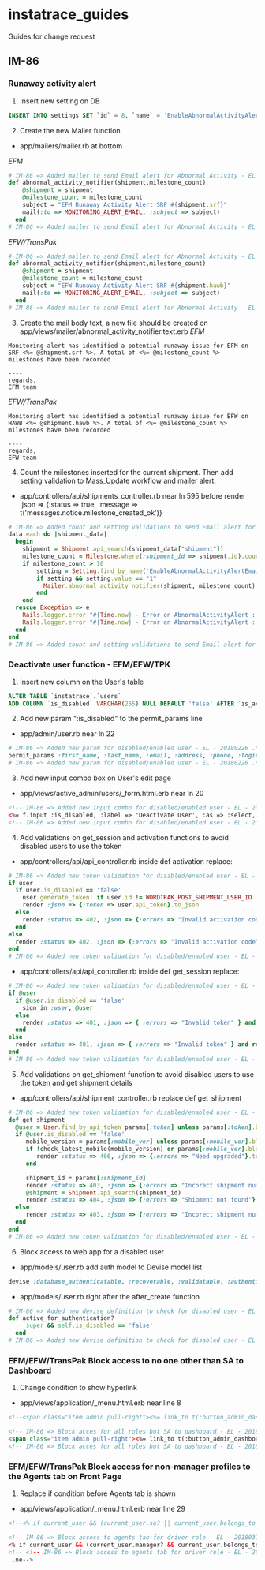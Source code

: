 # instatrace_guides
Guides for change request

## IM-86

### Runaway activity alert
1. Insert new setting on DB
```SQL
INSERT INTO settings SET `id` = 8, `name` = 'EnableAbnormalActivityAlertEmail', `value` = '1', `description` = 'Enable Abnormal Activity Alert Email (Turn on: 1: Turn Off: 0)', `created_at` = '2018-02-25 16:51:25', `updated_at` = '2018-02-25 16:51:25';
```

2. Create the new Mailer function
* app/mailers/mailer.rb at bottom

*EFM* 
```ruby
# IM-86 => Added mailer to send Email alert for Abnormal Activity - EL - 20180226 .ns
def abnormal_activity_notifier(shipment,milestone_count)
    @shipment = shipment
    @milestone_count = milestone_count
    subject = "EFM Runaway Activity Alert SRF #{shipment.srf}" 
    mail(:to => MONITORING_ALERT_EMAIL, :subject => subject)
  end
# IM-86 => Added mailer to send Email alert for Abnormal Activity - EL - 20180226 .ne
```
*EFW/TransPak* 
```ruby
# IM-86 => Added mailer to send Email alert for Abnormal Activity - EL - 20180226 .ns
def abnormal_activity_notifier(shipment,milestone_count)
    @shipment = shipment
    @milestone_count = milestone_count
    subject = "EFW Runaway Activity Alert SRF #{shipment.hawb}" 
    mail(:to => MONITORING_ALERT_EMAIL, :subject => subject)
  end
# IM-86 => Added mailer to send Email alert for Abnormal Activity - EL - 20180226 .ne
```

3. Create the mail body text, a new file should be created on app/views/mailer/abnormal_activity_notifier.text.erb
*EFM*
```
Monitoring alert has identified a potential runaway issue for EFM on SRF <%= @shipment.srf %>. A total of <%= @milestone_count %> milestones have been recorded

----
regards,
EFM team

```
*EFW/TransPak*
```
Monitoring alert has identified a potential runaway issue for EFW on HAWB <%= @shipment.hawb %>. A total of <%= @milestone_count %> milestones have been recorded

----
regards,
EFW team

```

4. Count the milestones inserted for the current shipment. Then add setting validation to Mass_Update workflow and mailer alert.
* app/controllers/api/shipments_controller.rb near ln 595 before render :json => {:status => true, :message => t('messages.notice.milestone_created_ok')}

```ruby
# IM-86 => Added count and setting validations to send Email alert for Abnormal Activity    - EL - 20180226 .ns
data.each do |shipment_data|
  begin
    shipment = Shipment.api_search(shipment_data["shipment"])
    milestone_count = Milestone.where(:shipment_id => shipment.id).count
    if milestone_count > 10
        setting = Setting.find_by_name('EnableAbnormalActivityAlertEmail')
        if setting && setting.value == "1"
          Mailer.abnormal_activity_notifier(shipment, milestone_count).deliver
        end
    end
  rescue Exception => e
    Rails.logger.error "#{Time.now} - Error on AbnormalActivityAlert : #{e.inspect}"
    Rails.logger.error "#{Time.now} - Error on AbnormalActivityAlert : #{e.backtrace.inspect}"
  end
end
# IM-86 => Added count and setting validations to send Email alert for Abnormal Activity- EL - 20180226 .ne
```

### Deactivate user function - EFM/EFW/TPK
1. Insert new column on the User's table
```SQL
ALTER TABLE `instatrace`.`users` 
ADD COLUMN `is_disabled` VARCHAR(255) NULL DEFAULT 'false' AFTER `is_activated`,
```
2. Add new param ":is_disabled" to the permit_params line
* app/admin/user.rb near ln 22
```ruby
# IM-86 => Added new param for disabled/enabled user - EL - 20180226 .ns
permit_params :first_name, :last_name, :email, :address, :phone, :login, :activation_code, :password, :password_confirmation, :language, :role_id, :is_disabled
# IM-86 => Added new param for disabled/enabled user - EL - 20180226 .ne
```

3. Add new input combo box on User's edit page
* app/views/active_admin/users/_form.html.erb near ln 20
```html
<!-- IM-86 => Added new input combo for disabled/enabled user - EL - 20180226 .ns -->
<%= f.input :is_disabled, :label => 'Deactivate User', :as => :select, :include_blank => false %>
<!-- IM-86 => Added new input combo for disabled/enabled user - EL - 20180226 .ne -->
```
4. Add validations on get_session and activation functions to avoid disabled users to use the token
* app/controllers/api/api_controller.rb inside def activation replace:
```ruby
# IM-86 => Added new token validation for disabled/enabled user - EL - 20180226 .ns
if user
  if user.is_disabled == 'false'
    user.generate_token! if user.id != WORDTRAK_POST_SHIPMENT_USER_ID
    render :json => {:token => user.api_token}.to_json
  else
    render :status => 402, :json => {:errors => "Invalid activation code"}.to_json and return
  end
else
  render :status => 402, :json => {:errors => "Invalid activation code"}.to_json and return
end
# IM-86 => Added new token validation for disabled/enabled user - EL - 20180226 .ne
```

* app/controllers/api/api_controller.rb inside def get_session replace:
```ruby
# IM-86 => Added new token validation for disabled/enabled user - EL - 20180226 .ns
if @user
  if @user.is_disabled == 'false'
    sign_in :user, @user
  else
    render :status => 401, :json => { :errors => "Invalid token" } and return
  end
else
  render :status => 401, :json => { :errors => "Invalid token" } and return
end
# IM-86 => Added new token validation for disabled/enabled user - EL - 20180226 .ne
```
5. Add validations on get_shipment function to avoid disabled users to use the token and get shipment details
* app/controllers/api/shipment_controller.rb replace def get_shipment
```ruby
# IM-86 => Added new token validation for disabled/enabled user - EL - 20180226 .ns
def get_shipment
  @user = User.find_by_api_token params[:token] unless params[:token].blank?
  if @user.is_disabled == 'false'
     mobile_version = params[:mobile_ver] unless params[:mobile_ver].blank?
     if !check_latest_mobile(mobile_version) or params[:mobile_ver].blank?
        render :status => 406, :json => {:errors => "Need upgraded"}.to_json and return
     end

     shipment_id = params[:shipment_id]
     render :status => 403, :json => {:errors => "Incorect shipment number"}.to_json and return if shipment_id == 0
     @shipment = Shipment.api_search(shipment_id)
     render :status => 404, :json => {:errors => "Shipment not found"}.to_json and return unless @shipment
  else
     render :status => 403, :json => {:errors => "Incorect shipment number"}.to_json and return
  end
end
# IM-86 => Added new token validation for disabled/enabled user - EL - 20180226 .ne
```
6. Block access to web app for a disabled user
* app/models/user.rb add auth model to Devise model list
```ruby
devise :database_authenticatable, :recoverable, :validatable, :authenticatable
```

* app/models/user.rb right after the after_create function
```ruby
# IM-86 => Added new devise definition to check for disabled user - EL - 20180306 .ns
def active_for_authentication?
     super && self.is_disabled == 'false'
  end
# IM-86 => Added new devise definition to check for disabled user - EL - 20180306 .ne
```

### EFM/EFW/TransPak Block access to no one other than SA to Dashboard
1. Change condition to show hyperlink
* app/views/application/_menu.html.erb near line 8
```html
<!--<span class="item admin pull-right"><%= link_to t(:button_admin_dashboard), admin_dashboard_path if current_user.manager? %></span>--> <!-- IM-86 => Block acces for all roles but SA to dashboard - EL - 20180309 .o-->

<!-- IM-86 => Block acces for all roles but SA to dashboard - EL - 20180309 .ns-->
<span class="item admin pull-right"><%= link_to t(:button_admin_dashboard), admin_dashboard_path if current_user.sa? %></span>
<!-- IM-86 => Block acces for all roles but SA to dashboard - EL - 20180309 .ne-->
```

### EFM/EFW/TransPak Block access for non-manager profiles to the Agents tab on Front Page
1. Replace if condition before Agents tab is shown
* app/views/application/_menu.html.erb near line 29
```html
<!--<% if current_user && (current_user.sa? || current_user.belongs_to_agent?) %>>--> <!-- IM-86 => Block access to agents tab for driver role - EL - 20180312 .o-->

<!-- IM-86 => Block access to agents tab for driver role - EL - 20180312 .ns-->
<% if current_user && (current_user.manager? && current_user.belongs_to_agent?) || current_user.sa? %>
<!-- <!-- IM-86 => Block access to agents tab for driver role - EL - 20180312 .ns-->
 .ne-->
```
